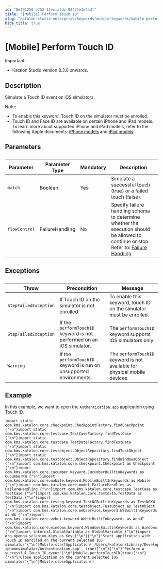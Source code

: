 ```yaml
---
id: "0e491250-d753-11ec-a2dc-0242fe3e4a3f"
title: "[Mobile] Perform Touch ID"
slug: "katalon-studio-enterprise/keywords/mobile-keywords/mobile-perform-touch-id"
hide_title: true
---
```


# <a id="id" class="anchor_top_offset"/><a id="ariaid-title1" class="anchor_top_offset"/>[Mobile] Perform Touch ID

<div xmlns="http://www.w3.org/1999/xhtml" className="note important note_important"><span className="note__title">Important:</span> <ul className="ul"><li className="li">Katalon Studio version 8.3.0 onwards.</li></ul>
</div>

## Description

<p xmlns="http://www.w3.org/1999/xhtml" className="p">Simulate a Touch ID event on iOS simulators.</p> 
<div xmlns="http://www.w3.org/1999/xhtml" className="p"><div className="note note note_note"><span className="note__title">Note:</span> <ul className="ul"><li className="li">To enable this keyword, Touch ID on the simulator must be enrolled.</li><li className="li">Touch ID and Face ID are available on certain iPhone and iPad models. To learn more about supported iPhone and iPad models, refer to the following Apple documents: <a className="xref j-external-link" href="https://support.apple.com/en-us/HT201296" target="_blank">iPhone models</a> and <a className="xref j-external-link" href="https://support.apple.com/en-us/HT201471" target="_blank">iPad models</a>.</li></ul></div></div>
    

## Parameters

<div xmlns="http://www.w3.org/1999/xhtml" className="p"><table className="table"><caption /><colgroup><col /><col /><col /><col /></colgroup><thead className="thead"><tr className><th className="entry anchor_top_offset" id="id__entry__1">Parameter</th>
        <th className="entry anchor_top_offset" id="id__entry__2">Parameter Type</th>
        <th className="entry anchor_top_offset" id="id__entry__3">Mandatory</th>
        <th className="entry anchor_top_offset" id="id__entry__4">Description</th></tr></thead><tbody className="tbody"><tr className><td className="entry" headers="id__entry__1 id__entry__2 id__entry__3 id__entry__4 "><code className="ph codeph">match</code></td>
        <td className="entry" headers="id__entry__1 id__entry__2 id__entry__3 id__entry__4 ">Boolean</td>
        <td className="entry" headers="id__entry__1 id__entry__2 id__entry__3 id__entry__4 ">Yes</td>
        <td className="entry" headers="id__entry__1 id__entry__2 id__entry__3 id__entry__4 ">Simulate a successful touch (true) or a failed touch (false).</td></tr>
      <tr className><td className="entry" headers="id__entry__1 id__entry__2 id__entry__3 id__entry__4 "><code className="ph codeph">flowControl</code></td>
        <td className="entry" headers="id__entry__1 id__entry__2 id__entry__3 id__entry__4 ">FailureHandling</td>
        <td className="entry" headers="id__entry__1 id__entry__2 id__entry__3 id__entry__4 ">No</td>
        <td className="entry" headers="id__entry__1 id__entry__2 id__entry__3 id__entry__4 ">Specify failure handling schema to determine whether the execution should be allowed to continue or stop. Refer to: <a className="xref j-external-link" href="https://docs.katalon.com/katalon-studio/docs/failure-handling.html" target="_blank">Failure Handling</a>.</td></tr></tbody></table></div>

## Exceptions

<div xmlns="http://www.w3.org/1999/xhtml" className="p"><table className="table"><caption /><colgroup><col /><col /><col /></colgroup><thead className="thead"><tr className><th className="entry anchor_top_offset" id="id__entry__13">Throw</th>
        <th className="entry anchor_top_offset" id="id__entry__14">Precondition</th>
        <th className="entry anchor_top_offset" id="id__entry__15">Message</th></tr></thead><tbody className="tbody"><tr className><td className="entry" headers="id__entry__13 id__entry__14 id__entry__15 "><code className="ph codeph">StepFailedException</code></td>
        <td className="entry" headers="id__entry__13 id__entry__14 id__entry__15 ">If Touch ID on the simulator is not enrolled.</td>
        <td className="entry" headers="id__entry__13 id__entry__14 id__entry__15 ">To enable this keyword, touch ID on the simulator must be enrolled.</td></tr>
      <tr className><td className="entry" headers="id__entry__13 id__entry__14 id__entry__15 "><code className="ph codeph">StepFailedException</code></td>
        <td className="entry" headers="id__entry__13 id__entry__14 id__entry__15 ">If the <code className="ph codeph">performTouchID</code> keyword is not performed on an iOS simulator.</td>
        <td className="entry" headers="id__entry__13 id__entry__14 id__entry__15 ">The <code className="ph codeph">performTouchID</code> keyword supports iOS simulators only.</td></tr>
      <tr className><td className="entry" headers="id__entry__13 id__entry__14 id__entry__15 "><code className="ph codeph">Warning</code></td>
        <td className="entry" headers="id__entry__13 id__entry__14 id__entry__15 ">If the <code className="ph codeph">performTouchID</code> keyword is run on unsupported environments.</td>
        <td className="entry" headers="id__entry__13 id__entry__14 id__entry__15 ">The <code className="ph codeph">performTouchID</code> keyword is not available for physical mobile devices.</td></tr></tbody></table></div>

## Example

<div xmlns="http://www.w3.org/1999/xhtml" className="p">In this example, we want to open the <code className="ph codeph">Authentication.app</code> application using Touch ID.<pre className="pre codeblock"><code>import static com.kms.katalon.core.checkpoint.CheckpointFactory.findCheckpoint {"\n"}import static com.kms.katalon.core.testcase.TestCaseFactory.findTestCase {"\n"}import static com.kms.katalon.core.testdata.TestDataFactory.findTestData {"\n"}import static com.kms.katalon.core.testobject.ObjectRepository.findTestObject {"\n"}import static com.kms.katalon.core.testobject.ObjectRepository.findWindowsObject {"\n"}import com.kms.katalon.core.checkpoint.Checkpoint as Checkpoint {"\n"}import com.kms.katalon.core.cucumber.keyword.CucumberBuiltinKeywords as CucumberKW {"\n"}import com.kms.katalon.core.mobile.keyword.MobileBuiltInKeywords as Mobile {"\n"}import com.kms.katalon.core.model.FailureHandling as FailureHandling {"\n"}import com.kms.katalon.core.testcase.TestCase as TestCase {"\n"}import com.kms.katalon.core.testdata.TestData as TestData {"\n"}import com.kms.katalon.core.testng.keyword.TestNGBuiltinKeywords as TestNGKW {"\n"}import com.kms.katalon.core.testobject.TestObject as TestObject {"\n"}import com.kms.katalon.core.webservice.keyword.WSBuiltInKeywords as WS {"\n"}import com.kms.katalon.core.webui.keyword.WebUiBuiltInKeywords as WebUI {"\n"}import com.kms.katalon.core.windows.keyword.WindowsBuiltinKeywords as Windows {"\n"}import internal.GlobalVariable as GlobalVariable {"\n"}import org.openqa.selenium.Keys as Keys{"\n"}{"\n"}'Start application with Touch ID enrolled on the current selected iOS simulator'{"\n"}Mobile.startApplication('/Users/katalon/Library/Developer/Xcode/DerivedData/Authenticate_asgsg/Build/Products/Debug-iphonesimulator/Authentication.app', true){"\n"}{"\n"}'Perform a successful Touch ID event'{"\n"}Mobile.performTouchID(true){"\n"}{"\n"}'Close application on the current selected iOS simulator'{"\n"}Mobile.closeApplication()</code></pre></div>
